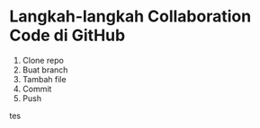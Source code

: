 # Langkah-langkah Collaboration Code di GitHub

1. Clone repo
2. Buat branch
3. Tambah file
4. Commit
5. Push

tes
